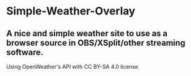 # Simple-Weather-Overlay
A nice and simple weather site to use as a browser source in OBS/XSplit/other streaming software.
-----
Using OpenWeather's API with CC BY-SA 4.0 license
